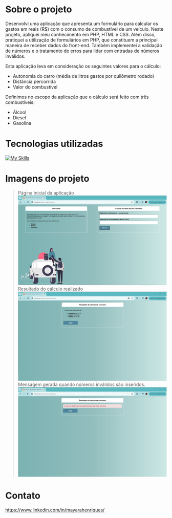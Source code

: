 # Sobre o projeto

Desenvolvi uma aplicação que apresenta um formulário para calcular os gastos em reais (R$) com o consumo de combustível de um veículo. Neste projeto, apliquei meu conhecimento em PHP, HTML e CSS. Além disso, pratiquei a utilização de formulários em PHP, que constituem a principal maneira de receber dados do front-end. Também implementei a validação de números e o tratamento de erros para lidar com entradas de números inválidos.


<p align="center">

Esta aplicação leva em consideração os seguintes valores para o cálculo:

- Autonomia do carro (média de litros gastos por quilômetro rodado)
- Distância percorrida
- Valor do combustível

Definimos no escopo da aplicação que o cálculo será feito com três combustíveis:

- Álcool
- Diesel
- Gasolina
</p>

# Tecnologias utilizadas

[![My Skills](https://skillicons.dev/icons?i=html,php,css)](https://skillicons.dev)

# Imagens do projeto

> Página inicial da aplicação
![tela1](https://github.com/mayarahenriques/calculo-combustivel-php/blob/main/tela1.jpg)
> Resultado do cálculo realizado
![tela2](https://github.com/mayarahenriques/calculo-combustivel-php/blob/main/tela2.jpg)
> Mensagem gerada quando números inválidos são inseridos. 
![tela3](https://github.com/mayarahenriques/calculo-combustivel-php/blob/main/tela3.jpg)

# Contato

https://www.linkedin.com/in/mayarahenriques/

